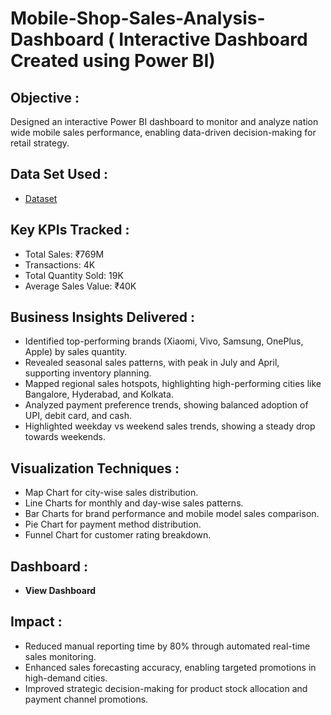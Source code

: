# Mobile-Shop-Sales-Analysis-Dashboard ( Interactive Dashboard Created using Power BI)

## Objective :
Designed an interactive Power BI dashboard to monitor and analyze nation wide mobile sales performance, enabling data-driven decision-making for retail strategy.

## Data Set Used :
- <a href="https://github.com/RahulPrasad22/Mobile-Shop-Sales-Analysis-Dashboard/blob/main/Mobile_sales_data.xlsx">Dataset</a>

## Key KPIs Tracked : 
- Total Sales: ₹769M
- Transactions: 4K
- Total Quantity Sold: 19K
- Average Sales Value: ₹40K

## Business Insights Delivered :
- Identified top-performing brands (Xiaomi, Vivo, Samsung, OnePlus, Apple) by sales quantity.
- Revealed seasonal sales patterns, with peak in July and April, supporting inventory planning.
- Mapped regional sales hotspots, highlighting high-performing cities like Bangalore, Hyderabad, and Kolkata.
- Analyzed  payment preference trends, showing balanced adoption of UPI, debit card, and cash.
- Highlighted weekday vs weekend sales trends, showing a steady drop towards weekends.

## Visualization Techniques :
- Map Chart for city-wise sales distribution.
- Line Charts for monthly and day-wise sales patterns.
- Bar Charts for brand performance and mobile model sales comparison.
- Pie Chart for payment method distribution.
- Funnel Chart for customer rating breakdown.

## Dashboard :
- <b href="[https://github.com/RahulPrasad22/Mobile-Shop-Sales-Analysis-Dashboard/blob/main/Mobile_shop_sales_dashboard.png](https://github.com/RahulPrasad22/Mobile-Shop-Sales-Analysis-Dashboard/blob/main/Mobile_shop_sales_dashboard.png)">View Dashboard</b>

## Impact :
- Reduced manual reporting time by 80% through automated real-time sales monitoring.
- Enhanced sales forecasting accuracy, enabling targeted promotions in high-demand cities.
- Improved strategic decision-making for product stock allocation and payment channel promotions.






